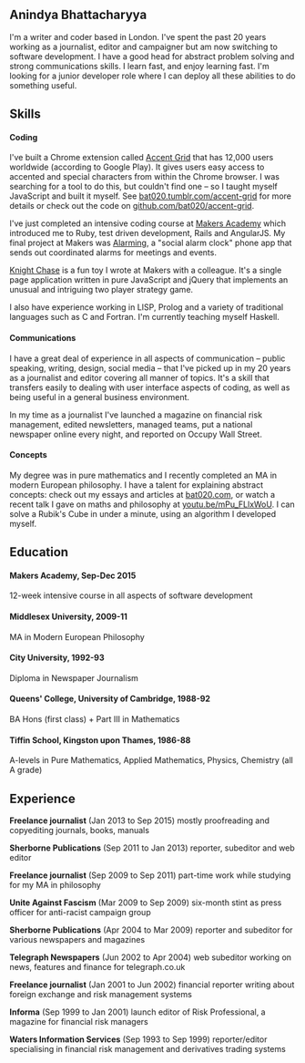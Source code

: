 ## Anindya Bhattacharyya

I'm a writer and coder based in London. I've spent the past 20 years working as a journalist, editor and campaigner but am now switching to software development. I have a good head for abstract problem solving and strong communications skills. I learn fast, and enjoy learning fast. I'm looking for a junior developer role where I can deploy all these abilities to do something useful.

## Skills

#### Coding

I've built a Chrome extension called [Accent Grid](https://chrome.google.com/webstore/detail/accent-grid/efedjomeallaomheefphgnbleieplnfk?hl=en-GB) that has 12,000 users worldwide (according to Google Play). It gives users easy access to accented and special characters from within the Chrome browser. I was searching for a tool to do this, but couldn't find one – so I taught myself JavaScript and built it myself. See [bat020.tumblr.com/accent-grid](http://bat020.tumblr.com/accent-grid) for more details or check out the code on [github.com/bat020/accent-grid](https://github.com/bat020/accent-grid).

I've just completed an intensive coding course at [Makers Academy](http://www.makersacademy.com/) which introduced me to Ruby, test driven development, Rails and AngularJS. My final project at Makers was [Alarming](https://github.com/hvenables/alarming), a "social alarm clock" phone app that sends out coordinated alarms for meetings and events.

[Knight Chase](http://bat020.github.io/knight-chase/) is a fun toy I wrote at Makers with a colleague. It's a single page application written in pure JavaScript and jQuery that implements an unusual and intriguing two player strategy game.

I also have experience working in LISP, Prolog and a variety of traditional languages such as C and Fortran. I'm currently teaching myself Haskell.

#### Communications

I have a great deal of experience in all aspects of communication – public speaking, writing, design, social media – that I've picked up in my 20 years as a journalist and editor covering all manner of topics. It's a skill that transfers easily to dealing with user interface aspects of coding, as well as being useful in a general business environment.

In my time as a journalist I've launched a magazine on financial risk management, edited newsletters, managed teams, put a national newspaper online every night, and reported on Occupy Wall Street.

#### Concepts

My degree was in pure mathematics and I recently completed an MA in modern European philosophy. I have a talent for explaining abstract concepts: check out my essays and articles at [bat020.com](http://bat020.com), or watch a recent talk I gave on maths and philosophy at [youtu.be/mPu_FLlxWoU](https://youtu.be/mPu_FLlxWoU). I can solve a Rubik's Cube in under a minute, using an algorithm I developed myself.

## Education

#### Makers Academy, Sep-Dec 2015
12-week intensive course in all aspects of software development

#### Middlesex University, 2009-11
MA in Modern European Philosophy

#### City University, 1992-93
Diploma in Newspaper Journalism

#### Queens' College, University of Cambridge, 1988-92
BA Hons (first class) + Part III in Mathematics

#### Tiffin School, Kingston upon Thames, 1986-88
A-levels in Pure Mathematics, Applied Mathematics, Physics, Chemistry (all A grade)

## Experience

**Freelance journalist** (Jan 2013 to Sep 2015)
mostly proofreading and copyediting journals, books, manuals

**Sherborne Publications** (Sep 2011 to Jan 2013)
reporter, subeditor and web editor

**Freelance journalist** (Sep 2009 to Sep 2011)
part-time work while studying for my MA in philosophy

**Unite Against Fascism** (Mar 2009 to Sep 2009)
six-month stint as press officer for anti-racist campaign group

**Sherborne Publications** (Apr 2004 to Mar 2009)
reporter and subeditor for various newspapers and magazines

**Telegraph Newspapers** (Jun 2002 to Apr 2004)
web subeditor working on news, features and finance for telegraph.co.uk

**Freelance journalist** (Jan 2001 to Jun 2002)
financial reporter writing about foreign exchange and risk management systems

**Informa** (Sep 1999 to Jan 2001)
launch editor of Risk Professional, a magazine for financial risk managers

**Waters Information Services** (Sep 1993 to Sep 1999)
reporter/editor specialising in financial risk management and derivatives trading systems

